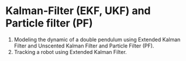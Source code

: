 # Kalman-Filter (EKF, UKF) and Particle filter (PF)

1. Modeling the dynamic of a double pendulum using Extended Kalman Filter and Unscented Kalman Filter and Particle Filter (PF).
2. Tracking a robot using Extended Kalman Filter.